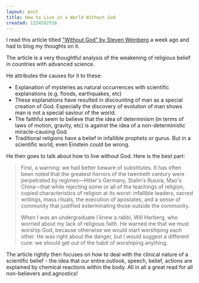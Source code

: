 ```yaml
--- 
layout: post
title: How to Live in a World Without God
created: 1224592716
---
```

I read this article titled <a href="http://www.nybooks.com/articles/21800?source=rss">"Without God" by Steven Weinberg</a> a week ago and had to blog my thoughts on it. 

The article is a very thoughtful analysis of the weakening of religious belief in countries with advanced science. 

He attributes the causes for it to these:
<ul>
	<li>Explanation of mysteries as natural occurrences with scientific explanations (e.g. floods, earthquakes, etc)</li>
	<li>These explanations have resulted in discounting of man as a special creation of God. Especially the discovery of evolution of man shows man is not a special saviour of the world.</li>
	<li>The faithful seem to believe that the idea of determinism (in terms of laws of motion, gravity, etc) is against the idea of a non-deterministic miracle-causing God.  </li>
	<li>Traditional religions have a belief in infallible prophets or gurus. But in a scientific world, even Einstein could be wrong. </li>
</ul>
<p>He then goes to talk about how to live without God. Here is the best part:</p>
<blockquote>
	<p>
		First, a warning: we had better beware of substitutes. It has often been noted that the greatest horrors of the twentieth century were perpetrated by regimes—Hitler's Germany, Stalin's Russia, Mao's China—that while rejecting some or all of the teachings of religion, copied characteristics of religion at its worst: infallible leaders, sacred writings, mass rituals, the execution of apostates, and a sense of community that justified exterminating those outside the community.		
	</p>
	<p>
		When I was an undergraduate I knew a rabbi, Will Herberg, who worried about my lack of religious faith. He warned me that we must worship God, because otherwise we would start worshiping each other. He was right about the danger, but I would suggest a different cure: we should get out of the habit of worshiping anything.		
	</p>
</blockquote>
<p>
	The article rightly then focuses on how to deal with the clinical nature of a scientific belief - the idea that our entire outlook, speech, belief, actions are explained by chemical reactions within the body.  All in all a great read for all non-believers and agnostics!</p>
